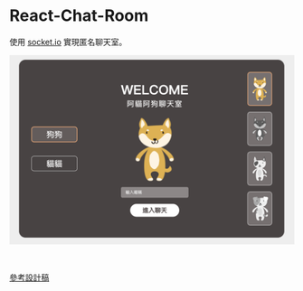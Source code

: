 # React-Chat-Room
使用 [socket.io](https://socket.io/) 實現匿名聊天室。

![](./demo.png)

<br>

[參考設計稿](https://xd.adobe.com/spec/757c3b8a-7b1b-4774-4cb1-a26e83426e60-034d/grid)